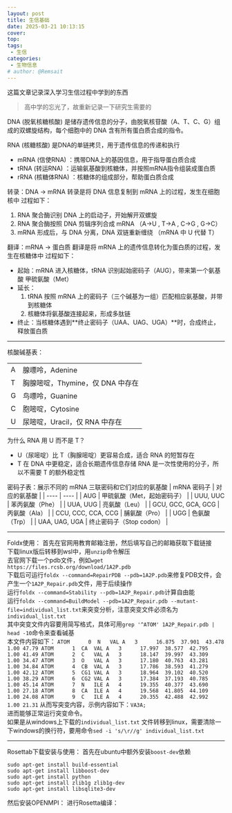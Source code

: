 ```yaml
---
layout: post
title: 生信基础
date: 2025-03-21 10:13:15
cover: 
top: 
tags: 
 - 生信
categories: 
 - 生物信息
# author: @Remsait
---
```

这篇文章记录深入学习生信过程中学到的东西
<!-- more -->


> 高中学的忘光了，故重新记录一下研究生需要的
> 

DNA (脱氧核糖核酸) 是储存遗传信息的分子，由脱氧核苷酸（A、T、C、G）组成的双螺旋结构，每个细胞中的 DNA 含有所有蛋白质合成的指令。

RNA (核糖核酸) 是DNA的单链拷贝，用于遗传信息的传递和执行
* mRNA (信使RNA) ：携带DNA上的基因信息，用于指导蛋白质合成
* tRNA (转运RNA) ：运输氨基酸到核糖体，并按照mRNA指令组装成蛋白质
* rRNA (核糖体RNA) ：核糖体的组成部分，帮助蛋白质合成

转录：DNA -> mRNA
转录是将 DNA 信息复制到 mRNA 上的过程，发生在细胞核中
过程如下：
1. RNA 聚合酶识别 DNA 上的启动子，开始解开双螺旋
2. RNA 聚合酶按照 DNA 剪辑序列合成 mRNA （A->U , T->A , C->G , G->C）
3. mRNA 形成后，与 DNA 分离，DNA 双链重新缠绕 （mRNA 中 U 代替 T）

翻译：mRNA -> 蛋白质
翻译是将 mRNA 上的遗传信息转化为蛋白质的过程，发生在核糖体中
过程如下：
* 起始：mRNA 进入核糖体，tRNA 识别起始密码子（AUG），带来第一个氨基酸 甲硫氨酸（Met）
* 延长：
	1. tRNA 按照 mRNA 上的密码子（三个碱基为一组）匹配相应氨基酸，并带到核糖体
	2. 核糖体将氨基酸连接起来，形成多肽链
* 终止：当核糖体遇到**终止密码子（UAA、UAG、UGA）**时，合成终止，释放蛋白质

---

核酸碱基表：
<table>
  <tbody>
    <tr><td>A</td><td>腺嘌呤，Adenine</td></tr>
    <tr><td>T</td><td>胸腺嘧啶，Thymine，仅 DNA 中存在</td></tr>
    <tr><td>G</td><td>鸟嘌呤，Guanine</td></tr>
    <tr><td>C</td><td>胞嘧啶，Cytosine</td></tr>
    <tr><td>U</td><td>尿嘧啶，Uracil，仅 RNA 中存在</td></tr>
  </tbody>
</table>


为什么 RNA 用 U 而不是 T？
- U（尿嘧啶）比 T（胸腺嘧啶）更容易合成，适合 RNA 的短暂存在
- T 在 DNA 中更稳定，适合长期遗传信息存储
RNA 是一次性使用的分子，所以不需要 T 的额外稳定性

密码子表：展示不同的 mRNA 三联密码和它们对应的氨基酸
|  mRNA 密码子   | 对应的氨基酸  |
|  ----  | ----  |
| AUG  | 甲硫氨酸（Met，起始密码子） |
| UUU, UUC  | 苯丙氨酸（Phe） |
| UUA, UUG  | 亮氨酸（Leu） |
| GCU, GCC, GCA, GCG  | 丙氨酸（Ala） |
| CCU, CCC, CCA, CCG  | 脯氨酸（Pro） |
| UGG  | 色氨酸（Trp） |
| UAA, UAG, UGA  | 终止密码子（Stop codon） |

---

Foldx使用：
首先在官网用教育邮箱注册，然后填写自己的邮箱获取下载链接  
下载linux版后转移到wsl中，用`unzip`命令解压  
去官网下载一个pdb文件，例如`wget https://files.rcsb.org/download/1A2P.pdb`  
下载后可运行`foldx --command=RepairPDB --pdb=1A2P.pdb`来修复PDB文件，会产生一个`1A2P_Repair.pdb`文件，用于后续操作  
运行`foldx --command=Stability --pdb=1A2P_Repair.pdb`计算自由能  
运行`foldx --command=BuildModel --pdb=1A2P_Repair.pdb --mutant-file=individual_list.txt`来突变分析，注意突变文件必须名为`individual_list.txt`  
其中突变文件内容要用简写格式，具体可用`grep '^ATOM' 1A2P_Repair.pdb | head -10`命令来查看碱基  
本文件内容如下：
`
ATOM      0  N   VAL A   3      16.875  37.901  43.478  1.00 47.79
ATOM      1  CA  VAL A   3      17.997  38.577  42.795  1.00 41.49
ATOM      2  C   VAL A   3      18.147  39.997  43.309  1.00 34.47
ATOM      3  O   VAL A   3      17.180  40.763  43.281  1.00 34.84
ATOM      4  CB  VAL A   3      17.786  38.593  41.279  1.00 42.12
ATOM      5  CG1 VAL A   3      18.964  39.102  40.520  1.00 38.29
ATOM      6  CG2 VAL A   3      17.384  37.193  40.785  1.00 45.14
ATOM      7  N   ILE A   4      19.355  40.377  43.690  1.00 27.18
ATOM      8  CA  ILE A   4      19.568  41.805  44.109  1.00 24.08
ATOM      9  C   ILE A   4      20.355  42.488  42.992  1.00 21.31
`
从而写突变内容，示例内容如下：`VA3A;`  
进而能够正常运行突变命令。  
如果是从windows上下载的`individual_list.txt` 文件转移到linux，需要清除一下windows的换行符，要用命令`sed -i 's/\r//g' individual_list.txt`  

---

Rosettab下载安装与使用：
首先在ubuntu中额外安装`boost-dev`依赖
```
sudo apt-get install build-essential
sudo apt-get install libboost-dev
sudo apt-get install python
sudo apt-get install zlib1g zlib1g-dev
sudo apt-get install libsqlite3-dev
```
然后安装OPENMPI：
进行Rosetta编译：
